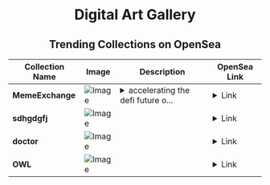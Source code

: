 <div align="center">

# Digital Art Gallery

## Trending Collections on OpenSea

| Collection Name                       | Image                                                                                     | Description                       | OpenSea Link                                                                                          |
|---------------------------------------|-------------------------------------------------------------------------------------------|-----------------------------------|--------------------------------------------------------------------------------------------------------|
| **MemeExchange** | ![Image](https://i.seadn.io/s/raw/files/727d9be8a88384f12b15456c0290a22e.jpg?w=500&auto=format?w=200&auto=format) | <details><summary>accelerating the defi future o...</summary>accelerating the defi future of finance</details> | <details><summary>Link</summary>[MemeExchange](https://opensea.io/collection/memeexchange-3)</details> |
| **sdhgdgfj** | ![Image](https://i.seadn.io/s/raw/files/99c9cdb90680fd1f898d8bb665ab2581.jpg?w=500&auto=format?w=200&auto=format) |  | <details><summary>Link</summary>[sdhgdgfj](https://opensea.io/collection/sdhgdgfj)</details> |
| **doctor** | ![Image](https://i.seadn.io/s/raw/files/ed1a60c1e8ffb3c2db1d90bd8b0ee151.png?w=500&auto=format?w=200&auto=format) |  | <details><summary>Link</summary>[doctor](https://opensea.io/collection/doctor-71)</details> |
| **OWL** | ![Image](https://i.seadn.io/s/raw/files/444127638eb4ab54b22e8c273e857796.jpg?w=500&auto=format?w=200&auto=format) |  | <details><summary>Link</summary>[OWL](https://opensea.io/collection/owl-255)</details> |

</div>